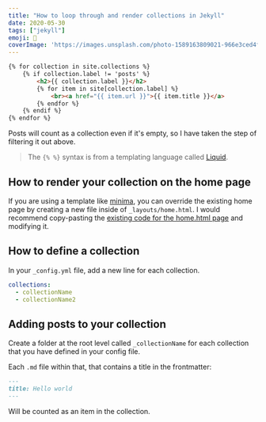 ```yaml
---
title: "How to loop through and render collections in Jekyll"
date: 2020-05-30
tags: ["jekyll"]
emoji: 🧪
coverImage: 'https://images.unsplash.com/photo-1589163809021-966e3ced4f2f?ixlib=rb-1.2.1&ixid=eyJhcHBfaWQiOjEyMDd9&auto=format&fit=crop&w=1952&q=80'
---
```

```html
{% for collection in site.collections %}
    {% if collection.label != 'posts' %}
        <h2>{{ collection.label }}</h2>
        {% for item in site[collection.label] %}
            <br><a href="{{ item.url }}">{{ item.title }}</a>
        {% endfor %}
    {% endif %}
{% endfor %}
```
Posts will count as a collection even if it's empty, so I have taken the step of filtering it out above.

> The `{% %}` syntax is from a templating language called [Liquid](https://jekyllrb.com/docs/liquid/).

## How to render your collection on the home page
If you are using a template like [minima](https://github.com/jekyll/minima/blob/master/_layouts/home.html), you can override the existing home page by creating a new file inside of `_layouts/home.html`. I would recommend copy-pasting the [existing code for the home.html page](https://github.com/jekyll/minima/blob/master/_layouts/home.html) and modifying it.


## How to define a collection
In your `_config.yml` file, add a new line for each collection. 
```yml
collections:
  - collectionName
  - collectionName2
```

## Adding posts to your collection
Create a folder at the root level called `_collectionName` for each collection that you have defined in your config file. 

Each `.md` file within that, that contains a title in the frontmatter:

```md
---
title: Hello world
---
```

Will be counted as an item in the collection.